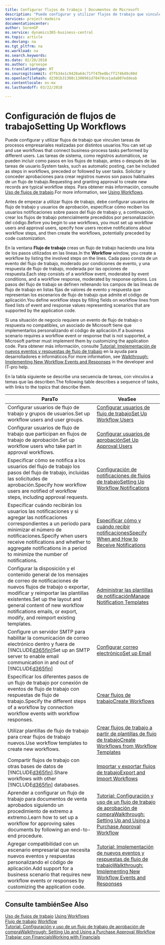 ```yaml
---
title: Configurar flujos de trabajo | Documentos de Microsoft
description: "Puede configurar y utilizar flujos de trabajo que vinculen tareas de procesos empresariales realizadas por distintos usuarios. Las tareas de sistema, como registros automáticos, se pueden incluir como pasos en los flujos de trabajo, antes o después de las tareas de usuario. Solicitar y conceder aprobaciones para crear registros nuevos son pasos habituales de un flujo de trabajo."
services: project-madeira
documentationcenter: 
author: SorenGP
ms.service: dynamics365-business-central
ms.topic: article
ms.devlang: na
ms.tgt_pltfrm: na
ms.workload: na
ms.search.keywords: 
ms.date: 02/20/2018
ms.author: sgroespe
ms.translationtype: HT
ms.sourcegitcommit: d7fb34e1c9428a64c71ff47be8bcff174649c00d
ms.openlocfilehash: d2301b31308c1300961d78478ce1ada807eddeab
ms.contentlocale: es-mx
ms.lasthandoff: 03/22/2018

---
```

# <a name="setting-up-workflows"></a><span data-ttu-id="22d14-105">Configuración de flujos de trabajo</span><span class="sxs-lookup"><span data-stu-id="22d14-105">Setting Up Workflows</span></span>
<span data-ttu-id="22d14-106">Puede configurar y utilizar flujos de trabajo que vinculen tareas de procesos empresariales realizadas por distintos usuarios.</span><span class="sxs-lookup"><span data-stu-id="22d14-106">You can set up and use workflows that connect business-process tasks performed by different users.</span></span> <span data-ttu-id="22d14-107">Las tareas de sistema, como registros automáticos, se pueden incluir como pasos en los flujos de trabajo, antes o después de las tareas de usuario.</span><span class="sxs-lookup"><span data-stu-id="22d14-107">System tasks, such as automatic posting, can be included as steps in workflows, preceded or followed by user tasks.</span></span> <span data-ttu-id="22d14-108">Solicitar y conceder aprobaciones para crear registros nuevos son pasos habituales de un flujo de trabajo.</span><span class="sxs-lookup"><span data-stu-id="22d14-108">Requesting and granting approval to create new records are typical workflow steps.</span></span> <span data-ttu-id="22d14-109">Para obtener más información, consulte [Uso de flujos de trabajo](across-use-workflows.md).</span><span class="sxs-lookup"><span data-stu-id="22d14-109">For more information, see [Using Workflows](across-use-workflows.md).</span></span>  

 <span data-ttu-id="22d14-110">Antes de empezar a utilizar flujos de trabajo, debe configurar usuarios de flujo de trabajo y usuarios de aprobación, especificar cómo reciben los usuarios notificaciones sobre pasos del flujo de trabajo y, a continuación, crear los flujos de trabajo potencialmente precedidos por personalización del código.</span><span class="sxs-lookup"><span data-stu-id="22d14-110">Before you begin to use workflows, you must set up workflow users and approval users, specify how users receive notifications about workflow steps, and then create the workflows, potentially preceded by code customization.</span></span>  

 <span data-ttu-id="22d14-111">En la ventana **Flujo de trabajo** creas un flujo de trabajo haciendo una lista de los pasos utilizados en las líneas.</span><span class="sxs-lookup"><span data-stu-id="22d14-111">In the **Workflow** window, you create a workflow by listing the involved steps on the lines.</span></span> <span data-ttu-id="22d14-112">Cada paso consta de un evento del flujo de trabajo, moderado por condiciones de evento, y una respuesta de flujo de trabajo, moderada por las opciones de respuesta.</span><span class="sxs-lookup"><span data-stu-id="22d14-112">Each step consists of a workflow event, moderated by event conditions, and a workflow response, moderated by response options.</span></span> <span data-ttu-id="22d14-113">Los pasos del flujo de trabajo se definen rellenando los campos de las líneas de flujo de trabajo en listas fijas de valores de evento y respuesta que representan los escenarios de flujo de trabajo que admite el código de aplicación.</span><span class="sxs-lookup"><span data-stu-id="22d14-113">You define workflow steps by filling fields on workflow lines from fixed lists of event and response values representing scenarios that are supported by the application code.</span></span>  

 <span data-ttu-id="22d14-114">Si una situación de negocio requiere un evento de flujo de trabajo o respuesta no compatibles, un asociado de Microsoft tiene que implementarlos personalizando el código de aplicación.</span><span class="sxs-lookup"><span data-stu-id="22d14-114">If a business scenario requires a workflow event or response that is not supported, a Microsoft partner must implement them by customizing the application code.</span></span> <span data-ttu-id="22d14-115">Para obtener más información, consulte [Tutorial: Implementación de nuevos eventos y respuestas de flujo de trabajo](/dynamics-nav/Walkthrough--Implementing-New-Workflow-Events-and-Responses) en la ayuda para desarrolladores e informáticos.</span><span class="sxs-lookup"><span data-stu-id="22d14-115">For more information, see [Walkthrough: Implementing New Workflow Events and Responses](/dynamics-nav/Walkthrough--Implementing-New-Workflow-Events-and-Responses) in the developer and IT-pro help.</span></span>

 <span data-ttu-id="22d14-116">En la tabla siguiente se describe una secuencia de tareas, con vínculos a temas que las describen.</span><span class="sxs-lookup"><span data-stu-id="22d14-116">The following table describes a sequence of tasks, with links to the topics that describe them.</span></span>  

|<span data-ttu-id="22d14-117">**Para**</span><span class="sxs-lookup"><span data-stu-id="22d14-117">**To**</span></span>|<span data-ttu-id="22d14-118">**Vea**</span><span class="sxs-lookup"><span data-stu-id="22d14-118">**See**</span></span>|  
|------------|-------------|  
|<span data-ttu-id="22d14-119">Configurar usuarios de flujo de trabajo y grupos de usuarios.</span><span class="sxs-lookup"><span data-stu-id="22d14-119">Set up workflow users and user groups.</span></span>|[<span data-ttu-id="22d14-120">Configurar usuarios de flujo de trabajo</span><span class="sxs-lookup"><span data-stu-id="22d14-120">Set Up Workflow Users</span></span>](across-how-to-set-up-workflow-users.md)|  
|<span data-ttu-id="22d14-121">Configurar usuarios de flujo de trabajo que participan en flujos de trabajo de aprobación.</span><span class="sxs-lookup"><span data-stu-id="22d14-121">Set up workflow users who take part in approval workflows.</span></span>|[<span data-ttu-id="22d14-122">Configurar usuarios de aprobación</span><span class="sxs-lookup"><span data-stu-id="22d14-122">Set Up Approval Users</span></span>](across-how-to-set-up-approval-users.md)|  
|<span data-ttu-id="22d14-123">Especificar cómo se notifica a los usuarios del flujo de trabajo los pasos del flujo de trabajo, incluidas las solicitudes de aprobación.</span><span class="sxs-lookup"><span data-stu-id="22d14-123">Specify how workflow users are notified of workflow steps, including approval requests.</span></span>|[<span data-ttu-id="22d14-124">Configuración de notificaciones de flujos de trabajo</span><span class="sxs-lookup"><span data-stu-id="22d14-124">Setting Up Workflow Notifications</span></span>](across-setting-up-workflow-notifications.md)|  
|<span data-ttu-id="22d14-125">Especificar cuándo recibirán los usuarios las notificaciones y si agregar las notificaciones correspondientes a un periodo para minimizar el número de notificaciones.</span><span class="sxs-lookup"><span data-stu-id="22d14-125">Specify when users receive notifications and whether to aggregate notifications in a period to minimize the number of notifications.</span></span>|[<span data-ttu-id="22d14-126">Especificar cómo y cuándo recibir notificaciones</span><span class="sxs-lookup"><span data-stu-id="22d14-126">Specify When and How to Receive Notifications</span></span>](across-how-to-specify-when-and-how-to-receive-notifications.md)|  
|<span data-ttu-id="22d14-127">Configurar la disposición y el contenido general de los mensajes de correo de notificaciones de nuevos flujos de trabajo o exportar, modificar y reimportar las plantillas existentes.</span><span class="sxs-lookup"><span data-stu-id="22d14-127">Set up the layout and general content of new workflow notifications emails, or export, modify, and reimport existing templates.</span></span>|[<span data-ttu-id="22d14-128">Administrar las plantillas de notificación</span><span class="sxs-lookup"><span data-stu-id="22d14-128">Manage Notification Templates</span></span>](across-how-to-manage-notification-templates.md)|  
|<span data-ttu-id="22d14-129">Configure un servidor SMTP para habilitar la comunicación de correo electrónico dentro y fuera de [!INCLUDE[d365fin](includes/d365fin_md.md)]</span><span class="sxs-lookup"><span data-stu-id="22d14-129">Set up an SMTP server to enable email communication in and out of [!INCLUDE[d365fin](includes/d365fin_md.md)]</span></span>|[<span data-ttu-id="22d14-130">Configurar correo electrónico</span><span class="sxs-lookup"><span data-stu-id="22d14-130">Set up Email</span></span>](admin-how-setup-email.md)|
|<span data-ttu-id="22d14-131">Especificar los diferentes pasos de un flujo de trabajo por conexión de eventos de flujo de trabajo con respuestas de flujo de trabajo.</span><span class="sxs-lookup"><span data-stu-id="22d14-131">Specify the different steps of a workflow by connection workflow events with workflow responses.</span></span>|[<span data-ttu-id="22d14-132">Crear flujos de trabajo</span><span class="sxs-lookup"><span data-stu-id="22d14-132">Create Workflows</span></span>](across-how-to-create-workflows.md)|  
|<span data-ttu-id="22d14-133">Utilizar plantillas de flujo de trabajo para crear flujos de trabajo nuevos.</span><span class="sxs-lookup"><span data-stu-id="22d14-133">Use workflow templates to create new workflows.</span></span>|[<span data-ttu-id="22d14-134">Crear flujos de trabajo a partir de plantillas de flujo de trabajo</span><span class="sxs-lookup"><span data-stu-id="22d14-134">Create Workflows from Workflow Templates</span></span>](across-how-to-create-workflows-from-workflow-templates.md)|  
|<span data-ttu-id="22d14-135">Compartir flujos de trabajo con otras bases de datos de [!INCLUDE[d365fin](includes/d365fin_md.md)].</span><span class="sxs-lookup"><span data-stu-id="22d14-135">Share workflows with other [!INCLUDE[d365fin](includes/d365fin_md.md)] databases.</span></span>|[<span data-ttu-id="22d14-136">Importar y exportar flujos de trabajo</span><span class="sxs-lookup"><span data-stu-id="22d14-136">Export and Import Workflows</span></span>](across-how-to-export-and-import-workflows.md)|  
|<span data-ttu-id="22d14-137">Aprender a configurar un flujo de trabajo para documentos de venta aprobados siguiendo un procedimiento de extremo a extremo.</span><span class="sxs-lookup"><span data-stu-id="22d14-137">Learn how to set up a workflow for approving sales documents by following an end-to-end procedure.</span></span>|[<span data-ttu-id="22d14-138">Tutorial: Configuración y uso de un flujo de trabajo de aprobación de compra</span><span class="sxs-lookup"><span data-stu-id="22d14-138">Walkthrough: Setting Up and Using a Purchase Approval Workflow</span></span>](walkthrough-setting-up-and-using-a-purchase-approval-workflow.md)|  
|<span data-ttu-id="22d14-139">Agregar compatibilidad con un escenario empresarial que necesita nuevos eventos y respuestas personalizando el código de aplicación.</span><span class="sxs-lookup"><span data-stu-id="22d14-139">Add support for a business scenario that requires new workflow events or responses by customizing the application code.</span></span>|[<span data-ttu-id="22d14-140">Tutorial: Implementación de nuevos eventos y respuestas de flujo de trabajo</span><span class="sxs-lookup"><span data-stu-id="22d14-140">Walkthrough: Implementing New Workflow Events and Responses</span></span>](/dynamics-nav/Walkthrough--Implementing-New-Workflow-Events-and-Responses)|  

## <a name="see-also"></a><span data-ttu-id="22d14-141">Consulte también</span><span class="sxs-lookup"><span data-stu-id="22d14-141">See Also</span></span>  
 <span data-ttu-id="22d14-142">[Uso de flujos de trabajo](across-use-workflows.md) </span><span class="sxs-lookup"><span data-stu-id="22d14-142">[Using Workflows](across-use-workflows.md) </span></span>  
 <span data-ttu-id="22d14-143">[Flujo de trabajo](across-workflow.md) </span><span class="sxs-lookup"><span data-stu-id="22d14-143">[Workflow](across-workflow.md) </span></span>  
 [<span data-ttu-id="22d14-144">Tutorial: Configuración y uso de un flujo de trabajo de aprobación de compra</span><span class="sxs-lookup"><span data-stu-id="22d14-144">Walkthrough: Setting Up and Using a Purchase Approval Workflow</span></span>](walkthrough-setting-up-and-using-a-purchase-approval-workflow.md)  
 [<span data-ttu-id="22d14-145">Trabajar con Financials</span><span class="sxs-lookup"><span data-stu-id="22d14-145">Working with Financials</span></span>](ui-work-product.md)

